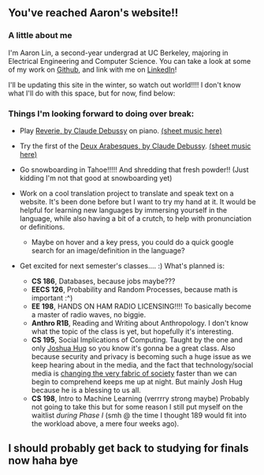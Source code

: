 ## You've reached Aaron's website!!
### A little about me
  I'm Aaron Lin, a second-year undergrad at UC Berkeley, majoring in Electrical Engineering and Computer Science. You can take a look at some of my work on [Github](https://github.com/lin-aaron/), and link with me on [LinkedIn](https://linkedin.com/in/aaron-lin8)! 

I'll be updating this site in the winter, so watch out world!!!! I don't know what I'll do with this space, but for now, find below:

### Things I'm looking forward to doing over break:
* Play [Reverie, by Claude Debussy](https://www.youtube.com/watch?v=vqXwzUW_fhM) on piano. [(sheet music here)](http://ks.petruccimusiclibrary.org/files/imglnks/usimg/9/97/IMSLP14012-Debussy_-_R%C3%AAverie_(piano).pdf)

* Try the first of the [Deux Arabesques, by Claude Debussy](https://www.youtube.com/watch?v=Yh36PaE-Pf0). [(sheet music here)](http://ks.petruccimusiclibrary.org/files/imglnks/usimg/3/37/IMSLP02821-Debussy-L066.pdf)

* Go snowboarding in Tahoe!!!!! And shredding that fresh powder!! (Just kidding I'm not that good at snowboarding yet)

* Work on a cool translation project to translate and speak text on a website. It's been done before but I want to try my hand at it. It would be helpful for learning new languages by immersing yourself in the language, while also having a bit of a crutch, to help with pronunciation or definitions. 
  * Maybe on hover and a key press, you could do a quick google search for an image/definition in the language?

* Get excited for next semester's classes.... :) What's planned is:
  * __CS 186__, Databases, because jobs maybe???
  * __EECS 126__, Probability and Random Processes, because math is important :^)
  * __EE 198__, HANDS ON HAM RADIO LICENSING!!!! To basically become a master of radio waves, no biggie.
  * __Anthro R1B__, Reading and Writing about Anthropology. I don't know what the topic of the class is yet, but hopefully it's interesting.
  * __CS 195__, Social Implications of Computing. Taught by the one and only [Joshua Hug](https://www2.eecs.berkeley.edu/Faculty/Homepages/joshhug.html) so you know it's gonna be a great class. Also because security and privacy is becoming such a huge issue as we keep hearing about in the media, and the fact that technology/social media is [changing the very fabric of society](https://www.youtube.com/watch?time_continue=1281&v=PMotykw0SIk) faster than we can begin to comprehend keeps me up at night. But mainly Josh Hug because he is a blessing to us all. 
  * __CS 198__, Intro to Machine Learning (verrrry strong maybe) Probably not going to take this but for some reason I still put myself on the waitlist  *during Phase I* (smh @ the time I thought 189 would fit into the workload above, a mere four weeks ago).


## I should probably get back to studying for finals now haha bye

